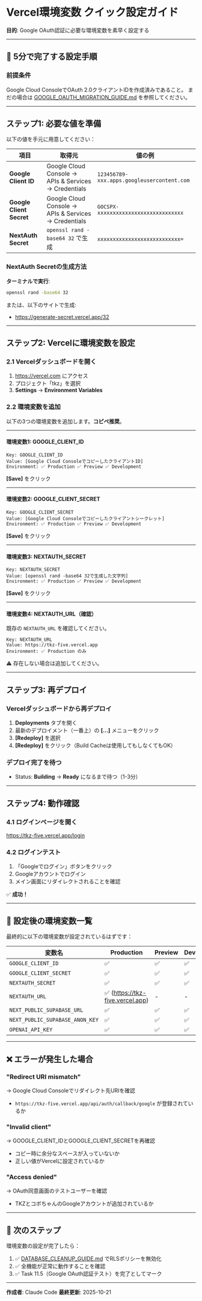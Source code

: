 # Vercel環境変数 クイック設定ガイド

**目的**: Google OAuth認証に必要な環境変数を素早く設定する

---

## 🚀 5分で完了する設定手順

### 前提条件

Google Cloud ConsoleでOAuth 2.0クライアントIDを作成済みであること。
まだの場合は [GOOGLE_OAUTH_MIGRATION_GUIDE.md](./GOOGLE_OAUTH_MIGRATION_GUIDE.md) を参照してください。

---

## ステップ1: 必要な値を準備

以下の値を手元に用意してください：

| 項目 | 取得元 | 値の例 |
|------|--------|--------|
| **Google Client ID** | Google Cloud Console → APIs & Services → Credentials | `123456789-xxx.apps.googleusercontent.com` |
| **Google Client Secret** | Google Cloud Console → APIs & Services → Credentials | `GOCSPX-xxxxxxxxxxxxxxxxxxxxxxxxxxxx` |
| **NextAuth Secret** | `openssl rand -base64 32` で生成 | `xxxxxxxxxxxxxxxxxxxxxxxxxxx=` |

### NextAuth Secretの生成方法

**ターミナルで実行**:
```bash
openssl rand -base64 32
```

または、以下のサイトで生成:
- https://generate-secret.vercel.app/32

---

## ステップ2: Vercelに環境変数を設定

### 2.1 Vercelダッシュボードを開く

1. https://vercel.com にアクセス
2. プロジェクト「tkz」を選択
3. **Settings** → **Environment Variables**

### 2.2 環境変数を追加

以下の3つの環境変数を追加します。**コピペ推奨**。

---

#### 環境変数1: GOOGLE_CLIENT_ID

```
Key: GOOGLE_CLIENT_ID
Value: [Google Cloud ConsoleでコピーしたクライアントID]
Environment: ✅ Production ✅ Preview ✅ Development
```

**[Save]** をクリック

---

#### 環境変数2: GOOGLE_CLIENT_SECRET

```
Key: GOOGLE_CLIENT_SECRET
Value: [Google Cloud Consoleでコピーしたクライアントシークレット]
Environment: ✅ Production ✅ Preview ✅ Development
```

**[Save]** をクリック

---

#### 環境変数3: NEXTAUTH_SECRET

```
Key: NEXTAUTH_SECRET
Value: [openssl rand -base64 32で生成した文字列]
Environment: ✅ Production ✅ Preview ✅ Development
```

**[Save]** をクリック

---

#### 環境変数4: NEXTAUTH_URL（確認）

既存の `NEXTAUTH_URL` を確認してください。

```
Key: NEXTAUTH_URL
Value: https://tkz-five.vercel.app
Environment: ✅ Production のみ
```

⚠️ 存在しない場合は追加してください。

---

## ステップ3: 再デプロイ

### Vercelダッシュボードから再デプロイ

1. **Deployments** タブを開く
2. 最新のデプロイメント（一番上）の **[…]** メニューをクリック
3. **[Redeploy]** を選択
4. **[Redeploy]** をクリック（Build Cacheは使用してもしなくてもOK）

### デプロイ完了を待つ

- Status: **Building** → **Ready** になるまで待つ（1-3分）

---

## ステップ4: 動作確認

### 4.1 ログインページを開く

https://tkz-five.vercel.app/login

### 4.2 ログインテスト

1. 「Googleでログイン」ボタンをクリック
2. Googleアカウントでログイン
3. メイン画面にリダイレクトされることを確認

✅ **成功！**

---

## 🔧 設定後の環境変数一覧

最終的に以下の環境変数が設定されているはずです：

| 変数名 | Production | Preview | Development |
|--------|------------|---------|-------------|
| `GOOGLE_CLIENT_ID` | ✅ | ✅ | ✅ |
| `GOOGLE_CLIENT_SECRET` | ✅ | ✅ | ✅ |
| `NEXTAUTH_SECRET` | ✅ | ✅ | ✅ |
| `NEXTAUTH_URL` | ✅ (https://tkz-five.vercel.app) | - | - |
| `NEXT_PUBLIC_SUPABASE_URL` | ✅ | ✅ | ✅ |
| `NEXT_PUBLIC_SUPABASE_ANON_KEY` | ✅ | ✅ | ✅ |
| `OPENAI_API_KEY` | ✅ | ✅ | ✅ |

---

## ❌ エラーが発生した場合

### "Redirect URI mismatch"

→ Google Cloud Consoleでリダイレクト先URIを確認
- `https://tkz-five.vercel.app/api/auth/callback/google` が登録されているか

### "Invalid client"

→ GOOGLE_CLIENT_IDとGOOGLE_CLIENT_SECRETを再確認
- コピー時に余分なスペースが入っていないか
- 正しい値がVercelに設定されているか

### "Access denied"

→ OAuth同意画面のテストユーザーを確認
- TKZとコボちゃんのGoogleアカウントが追加されているか

---

## 📝 次のステップ

環境変数の設定が完了したら：

1. ✅ [DATABASE_CLEANUP_GUIDE.md](./DATABASE_CLEANUP_GUIDE.md) でRLSポリシーを無効化
2. ✅ 全機能が正常に動作することを確認
3. ✅ Task 11.5（Google OAuth認証テスト）を完了としてマーク

---

**作成者**: Claude Code
**最終更新**: 2025-10-21
